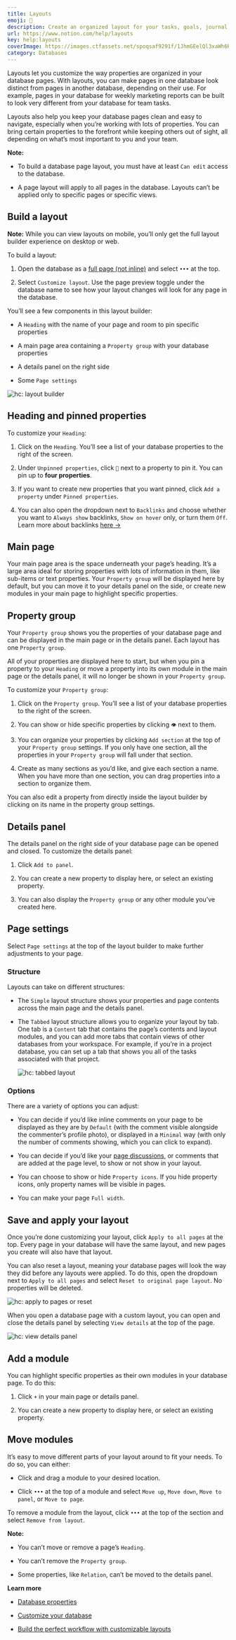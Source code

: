 ```yaml
---
title: Layouts
emoji: 🔨
description: Create an organized layout for your tasks, goals, journal, or anything else you might track in a Notion database 🔨
url: https://www.notion.com/help/layouts
key: help:layouts
coverImage: https://images.ctfassets.net/spoqsaf9291f/1JhmGEelQl3xaWh6KTvN1L/7f5e076fe8fa246f1739608d07060e86/Reference_visuals_Oct_22_Screenshot_1.png
category: Databases
---
```


Layouts let you customize the way properties are organized in your database pages. With layouts, you can make pages in one database look distinct from pages in another database, depending on their use. For example, pages in your database for weekly marketing reports can be built to look very different from your database for team tasks.

Layouts also help you keep your database pages clean and easy to navigate, especially when you’re working with lots of properties. You can bring certain properties to the forefront while keeping others out of sight, all depending on what’s most important to you and your team.

**Note:**

* To build a database page layout, you must have at least `Can edit` access to the database.

* A page layout will apply to all pages in the database. Layouts can’t be applied only to specific pages or specific views.

## Build a layout

**Note:** While you can view layouts on mobile, you’ll only get the full layout builder experience on desktop or web.

To build a layout:

1. Open the database as a [full page (not inline)](https://www.notion.com/help/intro-to-databases#full-page-vs.-inline-databases) and select `•••` at the top.

2. Select `Customize layout`. Use the page preview toggle under the database name to see how your layout changes will look for any page in the database.

[](//videos.ctfassets.net/spoqsaf9291f/5FibNdLT6w7Bs7crxnxnPC/d15b1072af9755283d7e9d051b99c7f6/page_toggle_layouts.mp4)

You’ll see a few components in this layout builder:

* A `Heading` with the name of your page and room to pin specific properties

* A main page area containing a `Property group` with your database properties

* A details panel on the right side

* Some `Page settings`

![hc: layout builder](https://images.ctfassets.net/spoqsaf9291f/10w87P4FowzSYNRaR1vEUc/efdcca6ce616e712407d0bdc229f980c/Help_Center_Layouts_Screenshot_Oct_16.png)

## Heading and pinned properties

To customize your `Heading`:

1. Click on the `Heading`. You’ll see a list of your database properties to the right of the screen.

2. Under `Unpinned properties`, click `📌` next to a property to pin it. You can pin up to **four properties**.

3. If you want to create new properties that you want pinned, click `Add a property` under `Pinned properties`.

4. You can also open the dropdown next to `Backlinks` and choose whether you want to `Always show` backlinks, `Show on hover` only, or turn them `Off`. Learn more about backlinks [here →](https://www.notion.com/help/create-links-and-backlinks#backlinks)

[](//videos.ctfassets.net/spoqsaf9291f/1k3tKMdSlEk4f9hZFgztGn/58c0b971e1103e69a30994c2552999fc/PinProperties_video.mp4)

## Main page

Your main page area is the space underneath your page’s heading. It’s a large area ideal for storing properties with lots of information in them, like sub-items or text properties. Your `Property group` will be displayed here by default, but you can move it to your details panel on the side, or create new modules in your main page to highlight specific properties.

## Property group

Your `Property group` shows you the properties of your database page and can be displayed in the main page or in the details panel. Each layout has one `Property group`.

All of your properties are displayed here to start, but when you pin a property to your `Heading` or move a property into its own module in the main page or the details panel, it will no longer be shown in your `Property group`.

To customize your `Property group`:

1. Click on the `Property group`. You’ll see a list of your database properties to the right of the screen.

2. You can show or hide specific properties by clicking `👁️` next to them.

3. You can organize your properties by clicking `Add section` at the top of your `Property group` settings. If you only have one section, all the properties in your `Property group` will fall under that section.

4. Create as many sections as you’d like, and give each section a name. When you have more than one section, you can drag properties into a section to organize them.

You can also edit a property from directly inside the layout builder by clicking on its name in the property group settings.

[](//videos.ctfassets.net/spoqsaf9291f/rHTFKHlrDZn7VyiTNMAua/e2119f24f884a9651cce2e6d22ce600b/edit_property_in_layout_builder.mp4)

## Details panel

The details panel on the right side of your database page can be opened and closed. To customize the details panel:

1. Click `Add to panel`.

2. You can create a new property to display here, or select an existing property.

3. You can also display the `Property group` or any other module you’ve created here.

## Page settings

Select `Page settings` at the top of the layout builder to make further adjustments to your page.

### Structure

Layouts can take on different structures:

* The `Simple` layout structure shows your properties and page contents across the main page and the details panel.

* The `Tabbed` layout structure allows you to organize your layout by tab. One tab is a `Content` tab that contains the page’s contents and layout modules, and you can add more tabs that contain views of other databases from your workspace. For example, if you’re in a project database, you can set up a tab that shows you all of the tasks associated with that project.

  ![hc: tabbed layout](https://images.ctfassets.net/spoqsaf9291f/5VR0XOwHpPQ3HyqjbmGjLc/acd6f076eaeeb01d92f1775fa998b552/tabbed_layout.gif)

### Options

There are a variety of options you can adjust:

* You can decide if you’d like inline comments on your page to be displayed as they are by `Default` (with the comment visible alongside the commenter’s profile photo), or displayed in a `Minimal` way (with only the number of comments showing, which you can click to expand).

* You can decide if you’d like your [page discussions](https://www.notion.com/help/comments-mentions-and-reminders), or comments that are added at the page level, to show or not show in your layout.

* You can choose to show or hide `Property icons`. If you hide property icons, only property names will be visible in pages.

* You can make your page `Full width`.

## Save and apply your layout

Once you’re done customizing your layout, click `Apply to all pages` at the top. Every page in your database will have the same layout, and new pages you create will also have that layout.

You can also reset a layout, meaning your database pages will look the way they did before any layouts were applied. To do this, open the dropdown next to `Apply to all pages` and select `Reset to original page layout`. No properties will be deleted.

![hc: apply to pages or reset](https://images.ctfassets.net/spoqsaf9291f/5Lro3UtqT11khp9xdKtbeY/a9450d3ed1205d587396ba699e4d9eab/Reference_visuals__4_.png)

When you open a database page with a custom layout, you can open and close the details panel by selecting `View details` at the top of the page.

![hc: view details panel](https://images.ctfassets.net/spoqsaf9291f/LdPgtqQpyygy9vFDd8ZTW/8a971e0454cbbdcd83bc79e08ce7c804/open_and_close_details.gif)

## Add a module

You can highlight specific properties as their own modules in your database page. To do this:

1. Click `+` in your main page or details panel.

2. You can create a new property to display here, or select an existing property.

[](//videos.ctfassets.net/spoqsaf9291f/5VDZJxMxyIlukD0THsdQUK/678ac5dbd278bb2c3cc831cca10df5c6/add_module.mp4)

## Move modules

It’s easy to move different parts of your layout around to fit your needs. To do so, you can either:

* Click and drag a module to your desired location.

* Click `•••` at the top of a module and select `Move up`, `Move down`, `Move to panel`, or `Move to page`.

To remove a module from the layout, click `•••` at the top of the section and select `Remove from layout`.

**Note:**

* You can’t move or remove a page’s `Heading`.

* You can’t remove the `Property group`.

* Some properties, like `Relation`, can’t be moved to the details panel.

**Learn more**

* [Database properties](https://www.notion.com/help/database-properties)

* [Customize your database](https://www.notion.com/help/customize-your-database)

* [Build the perfect workflow with customizable layouts](https://www.notion.com/help/guides/build-the-perfect-workflow-with-customizable-layouts)
